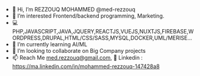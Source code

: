 - 👋 Hi, I’m REZZOUQ MOHAMMED @med-rezzouq
- 👀 I’m interested Frontend/backend programming, Marketing.
- 💻 PHP,JAVASCRIPT,JAVA,JQUERY,REACTJS,VUEJS,NUXTJS,FIREBASE,WORDPRESS,DRUPAL,HTML/CSS/SASS,MYSQL,DOCKER,UML/MERISE...
- 🌱 I’m currently learning AI/ML
- 💞️ I’m looking to collaborate on Big Company projects
- 📫 Reach Me med.rezzouq@gmail.com, 🔗 Linkedin : https://ma.linkedin.com/in/mohammed-rezzouq-147428a8

<!---
I am a fullstack web developper
--->

